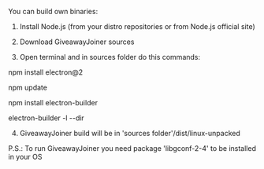 You can build own binaries:


1. Install Node.js (from your distro repositories or from Node.js official site)


2. Download GiveawayJoiner sources


3. Open terminal and in sources folder do this commands:

npm install electron@2

npm update

npm install electron-builder

electron-builder -l --dir


4. GiveawayJoiner build will be in 'sources folder'/dist/linux-unpacked


P.S.: To run GiveawayJoiner you need package 'libgconf-2-4' to be installed in your OS
